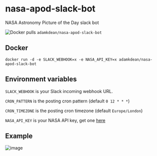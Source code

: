 # nasa-apod-slack-bot

NASA Astronomy Picture of the Day slack bot

![Docker pulls](https://img.shields.io/docker/pulls/adamkdean/nasa-apod-slack-bot.svg) `adamkdean/nasa-apod-slack-bot`

## Docker

`docker run -d -e SLACK_WEBHOOK=x -e NASA_API_KEY=x adamkdean/nasa-apod-slack-bot`

## Environment variables

`SLACK_WEBHOOK` is your Slack incoming webhook URL.

`CRON_PATTERN` is the posting cron pattern (default `0 12 * * *`)

`CRON_TIMEZONE` is the posting cron timezone (default `Europe/London`)

`NASA_API_KEY` is your NASA API key, get one [here](https://api.nasa.gov/)

## Example

![image](https://user-images.githubusercontent.com/1639527/71253770-bf156f00-2320-11ea-83a0-4d944a63ace0.png)
